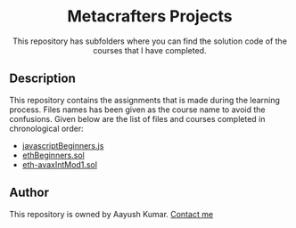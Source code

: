 <div align= "center">
<h1>Metacrafters Projects</h1>
This repository has subfolders where you can find the solution code of the courses that I have completed.

</div>

## Description
This repository contains the assignments that is made during the learning process. Files names has been given as the course name to avoid the confusions. Given below are the list of files and courses completed in chronological order:
* [javascriptBeginners.js](https://github.com/suraj-aayush/Metacrafters-Course/blob/main/JS%20PROOF%20-%20BEGINNER/assessment.js)
* [ethBeginners.sol](https://github.com/suraj-aayush/Metacrafters-Course/blob/main/ETH%20+%20AVAX/assessment.sol)
* [eth-avaxIntMod1.sol](https://github.com/suraj-aayush/Metacrafters-Course/blob/main/ETH%20%2B%20AVAX/assessment.sol)



## Author
This repository is owned by Aayush Kumar. [Contact me](mailto:210211200@geu.ac.in)
